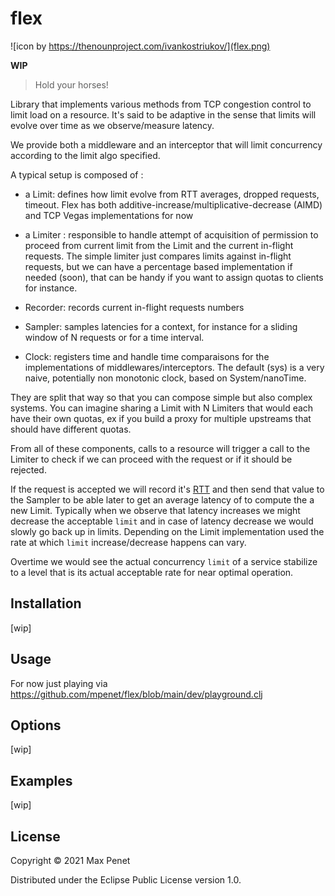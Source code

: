 # flex

![icon by https://thenounproject.com/ivankostriukov/](flex.png)

**WIP**

> Hold your horses!

Library that implements various methods from TCP congestion control to
limit load on a resource. It's said to be adaptive in the sense that
limits will evolve over time as we observe/measure latency.

We provide both a middleware and an interceptor that will limit
concurrency according to the limit algo specified.

A typical setup is composed of :

* a Limit: defines how limit evolve from RTT averages, dropped
  requests, timeout. Flex has both
  additive-increase/multiplicative-decrease (AIMD) and TCP Vegas
  implementations for now

* a Limiter : responsible to handle attempt of acquisition of
  permission to proceed from current limit from the Limit and the
  current in-flight requests.  The simple limiter just compares limits
  against in-flight requests, but we can have a percentage based
  implementation if needed (soon), that can be handy if you want to
  assign quotas to clients for instance.

* Recorder: records current in-flight requests numbers

* Sampler: samples latencies for a context, for instance for a sliding
  window of N requests or for a time interval.

* Clock: registers time and handle time comparaisons for the
  implementations of middlewares/interceptors. The default (sys) is a
  very naive, potentially non monotonic clock, based on
  System/nanoTime.

They are split that way so that you can compose simple but also
complex systems. You can imagine sharing a Limit with N Limiters that
would each have their own quotas, ex if you build a proxy for multiple
upstreams that should have different quotas.

From all of these components, calls to a resource will trigger a call
to the Limiter to check if we can proceed with the request or if it
should be rejected.

If the request is accepted we will record it's
[RTT](https://en.wikipedia.org/wiki/Round-trip_delay) and then send
that value to the Sampler to be able later to get an average latency
of to compute the a new Limit. Typically when we observe that latency
increases we might decrease the acceptable `limit` and in case of
latency decrease we would slowly go back up in limits. Depending on
the Limit implementation used the rate at which `limit`
increase/decrease happens can vary.

Overtime we would see the actual concurrency `limit` of a service
stabilize to a level that is its actual acceptable rate for near
optimal operation.

## Installation

[wip]

## Usage

For now just playing via https://github.com/mpenet/flex/blob/main/dev/playground.clj

## Options

[wip]

## Examples

[wip]

## License

Copyright © 2021 Max Penet

Distributed under the Eclipse Public License version 1.0.
